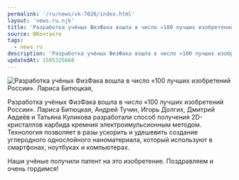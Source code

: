 ```yaml
---
permalink: '/ru/news/vk-7026/index.html'
layout: 'news.ru.njk'
title: 'Разработка учёных ФизФака вошла в число «100 лучших изобретений России»'
source: ВКонтакте
tags:
  - news_ru
description: 'Разработка учёных ФизФака вошла в число «100 лучших изобретений России»'
updatedAt: 1595325660
---
```

![Разработка учёных ФизФака вошла в число «100 лучших изобретений России». Лариса Битюцкая,](https://sun9-67.userapi.com/impg/c857416/v857416518/226b7d/8mBYoEXTEhA.jpg?size=1280x797&quality=96&sign=aaf8b5b98101db3fab4df5315c44c2fb&c_uniq_tag=smkLve0oPOZgoq2evTalA9ULOVgolDCxfbTUflnD-Do&type=album)

Разработка учёных ФизФака вошла в число «100 лучших изобретений России». Лариса Битюцкая, Андрей Тучин, Игорь Долгих, Дмитрий Авдеёв и Татьяна Куликова разработали способ получения 2D-кристаллов карбида кремния электроимульсионным методом. Технология позволяет в разы ускорить и удешевить создание углеродного однослойного наноматериала, который используют в смартфонах, ноутбуках и компьютерах.

Наши учёные получили патент на это изобретение. Поздравляем и очень гордимся!
